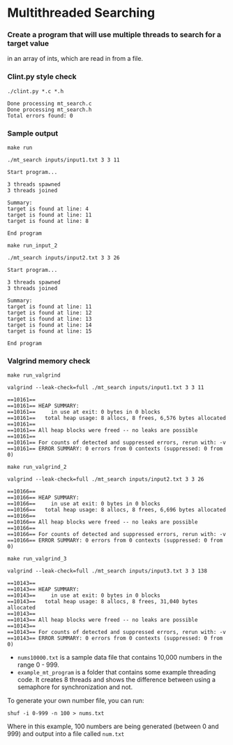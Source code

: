# Multithreaded Searching

### Create a program that will use multiple threads to search for a target value 
in an array of ints, which are read in from a file. 


### Clint.py style check
```
./clint.py *.c *.h
```
```
Done processing mt_search.c
Done processing mt_search.h
Total errors found: 0
```

### Sample output
```
make run
```
```
./mt_search inputs/input1.txt 3 3 11
```
```
Start program...

3 threads spawned
3 threads joined

Summary:
target is found at line: 4
target is found at line: 11
target is found at line: 8

End program
```

```
make run_input_2
```
```
./mt_search inputs/input2.txt 3 3 26
```
```
Start program...

3 threads spawned
3 threads joined

Summary:
target is found at line: 11
target is found at line: 12
target is found at line: 13
target is found at line: 14
target is found at line: 15

End program
```

### Valgrind memory check
```
make run_valgrind
```
```
valgrind --leak-check=full ./mt_search inputs/input1.txt 3 3 11
```
```
==10161== 
==10161== HEAP SUMMARY:
==10161==     in use at exit: 0 bytes in 0 blocks
==10161==   total heap usage: 8 allocs, 8 frees, 6,576 bytes allocated
==10161== 
==10161== All heap blocks were freed -- no leaks are possible
==10161== 
==10161== For counts of detected and suppressed errors, rerun with: -v
==10161== ERROR SUMMARY: 0 errors from 0 contexts (suppressed: 0 from 0)
```

```
make run_valgrind_2
```
```
valgrind --leak-check=full ./mt_search inputs/input2.txt 3 3 26
```
```
==10166== 
==10166== HEAP SUMMARY:
==10166==     in use at exit: 0 bytes in 0 blocks
==10166==   total heap usage: 8 allocs, 8 frees, 6,696 bytes allocated
==10166== 
==10166== All heap blocks were freed -- no leaks are possible
==10166== 
==10166== For counts of detected and suppressed errors, rerun with: -v
==10166== ERROR SUMMARY: 0 errors from 0 contexts (suppressed: 0 from 0)
```

```
make run_valgrind_3
```
```
valgrind --leak-check=full ./mt_search inputs/input3.txt 3 3 138
```
```
==10143== 
==10143== HEAP SUMMARY:
==10143==     in use at exit: 0 bytes in 0 blocks
==10143==   total heap usage: 8 allocs, 8 frees, 31,040 bytes allocated
==10143== 
==10143== All heap blocks were freed -- no leaks are possible
==10143== 
==10143== For counts of detected and suppressed errors, rerun with: -v
==10143== ERROR SUMMARY: 0 errors from 0 contexts (suppressed: 0 from 0)
```


* ```nums10000.txt``` is a sample data file that contains 10,000 numbers in the range 0 - 999.
* ```example_mt_program``` is a folder that contains some example threading code. It creates 8 threads and shows the difference between using a semaphore for synchronization and not.

To generate your own number file, you can run:

```shuf -i 0-999 -n 100 > nums.txt```

Where in this example, 100 numbers are being generated (between 0 and 999) and output into a file called ```num.txt```

